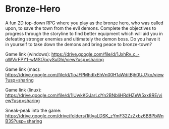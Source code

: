 # Bronze-Hero
A fun 2D top-down RPG where you play as the bronze hero, who was called upon, to save the town from the evil demons.
Complete the objectives to progress through the storyline to find better equipment which will aid you in defeating stronger enemies
and ultimately the demon boss.
Do you have it in yourself to take down the demons and bring peace to bronze-town?

Game link (windows):
https://drive.google.com/file/d/1JxhRv_c_-oWVirFPY1-wMSt7ocySuDhi/view?usp=sharing

Game link (mac):
https://drive.google.com/file/d/1loJFPMhdIxEhVn00H1aWditBjh0UJ7ko/view?usp=sharing

Game link (linux):
https://drive.google.com/file/d/1lUwkKGJarLdYn2BNbliHRdHZeW5xx8RE/view?usp=sharing


Sneak-peak into the game:
https://drive.google.com/drive/folders/1itIyaLDSK_zYmF32ZzZxbz6BBPbWnB3S?usp=sharing
